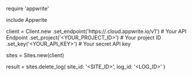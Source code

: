 require 'appwrite'

include Appwrite

client = Client.new
    .set_endpoint('https://<REGION>.cloud.appwrite.io/v1') # Your API Endpoint
    .set_project('<YOUR_PROJECT_ID>') # Your project ID
    .set_key('<YOUR_API_KEY>') # Your secret API key

sites = Sites.new(client)

result = sites.delete_log(
    site_id: '<SITE_ID>',
    log_id: '<LOG_ID>'
)
